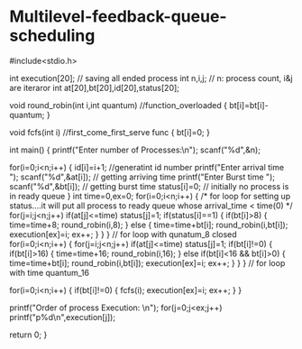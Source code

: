 # Multilevel-feedback-queue-scheduling
#include<stdio.h>

int execution[20]; // saving all ended process
int n,i,j;    // n: process count, i&j are iteraror
int at[20],bt[20],id[20],status[20];

void round_robin(int i,int quantum) //function_overloaded
{ 
  bt[i]=bt[i]-quantum; 
}

void fcfs(int i) //first_come_first_serve func
{ 
  bt[i]=0; 
}

int main()
{
  printf("Enter number of Processes:\n");
  scanf("%d",&n);

  for(i=0;i<n;i++)
   {
    id[i]=i+1;  //generatint id number
    printf("Enter arrival time ");
    scanf("%d",&at[i]);  // getting arriving time
    printf("Enter Burst time ");
    scanf("%d",&bt[i]); // getting burst time
    status[i]=0;  // initially no process is in ready queue
   }
 int time=0,ex=0;
for(i=0;i<n;i++)
  {
   /* for loop for setting up status....it will put all process to ready queue whose arrival_time < time(0) */
   for(j=i;j<n;j++)
    if(at[j]<=time)
     status[j]=1;
 if(status[i]==1)
  {
   if(bt[i]>8)
    { time=time+8; round_robin(i,8); }
   else
    { time=time+bt[i]; round_robin(i,bt[i]);  execution[ex]=i;  ex++; }
  }
 } // for loop with qunatum_8 closed 
for(i=0;i<n;i++)
{
 for(j=i;j<n;j++)
  if(at[j]<=time)
    status[j]=1;
if(bt[i]!=0)
 {
  if(bt[i]>16)
    { time=time+16; round_robin(i,16); }
  else if(bt[i]<16 && bt[i]>0)
    { time=time+bt[i]; round_robin(i,bt[i]);  execution[ex]=i; ex++; }
 }
} // for loop with time quantum_16

for(i=0;i<n;i++)
{
if(bt[i]!=0)
 {
   fcfs(i);
   execution[ex]=i;  ex++;
 }
}

printf("Order of process Execution: \n");
for(j=0;j<ex;j++)
  printf("p%d\n",execution[j]);

return 0;
}
